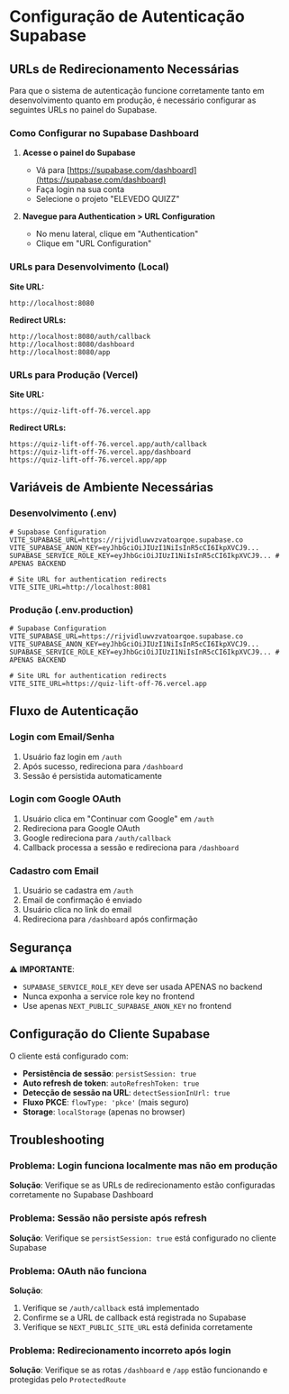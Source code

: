 # Configuração de Autenticação Supabase

## URLs de Redirecionamento Necessárias

Para que o sistema de autenticação funcione corretamente tanto em desenvolvimento quanto em produção, é necessário configurar as seguintes URLs no painel do Supabase.

### Como Configurar no Supabase Dashboard

1. **Acesse o painel do Supabase**
   - Vá para [https://supabase.com/dashboard](https://supabase.com/dashboard)
   - Faça login na sua conta
   - Selecione o projeto "ELEVEDO QUIZZ"

2. **Navegue para Authentication > URL Configuration**
   - No menu lateral, clique em "Authentication"
   - Clique em "URL Configuration"

### URLs para Desenvolvimento (Local)

**Site URL:**
```
http://localhost:8080
```

**Redirect URLs:**
```
http://localhost:8080/auth/callback
http://localhost:8080/dashboard
http://localhost:8080/app
```

### URLs para Produção (Vercel)

**Site URL:**
```
https://quiz-lift-off-76.vercel.app
```

**Redirect URLs:**
```
https://quiz-lift-off-76.vercel.app/auth/callback
https://quiz-lift-off-76.vercel.app/dashboard
https://quiz-lift-off-76.vercel.app/app
```

## Variáveis de Ambiente Necessárias

### Desenvolvimento (.env)
```env
# Supabase Configuration
VITE_SUPABASE_URL=https://rijvidluwvzvatoarqoe.supabase.co
VITE_SUPABASE_ANON_KEY=eyJhbGciOiJIUzI1NiIsInR5cCI6IkpXVCJ9...
SUPABASE_SERVICE_ROLE_KEY=eyJhbGciOiJIUzI1NiIsInR5cCI6IkpXVCJ9... # APENAS BACKEND

# Site URL for authentication redirects
VITE_SITE_URL=http://localhost:8081
```

### Produção (.env.production)
```env
# Supabase Configuration
VITE_SUPABASE_URL=https://rijvidluwvzvatoarqoe.supabase.co
VITE_SUPABASE_ANON_KEY=eyJhbGciOiJIUzI1NiIsInR5cCI6IkpXVCJ9...
SUPABASE_SERVICE_ROLE_KEY=eyJhbGciOiJIUzI1NiIsInR5cCI6IkpXVCJ9... # APENAS BACKEND

# Site URL for authentication redirects
VITE_SITE_URL=https://quiz-lift-off-76.vercel.app
```

## Fluxo de Autenticação

### Login com Email/Senha
1. Usuário faz login em `/auth`
2. Após sucesso, redireciona para `/dashboard`
3. Sessão é persistida automaticamente

### Login com Google OAuth
1. Usuário clica em "Continuar com Google" em `/auth`
2. Redireciona para Google OAuth
3. Google redireciona para `/auth/callback`
4. Callback processa a sessão e redireciona para `/dashboard`

### Cadastro com Email
1. Usuário se cadastra em `/auth`
2. Email de confirmação é enviado
3. Usuário clica no link do email
4. Redireciona para `/dashboard` após confirmação

## Segurança

⚠️ **IMPORTANTE**: 
- `SUPABASE_SERVICE_ROLE_KEY` deve ser usada APENAS no backend
- Nunca exponha a service role key no frontend
- Use apenas `NEXT_PUBLIC_SUPABASE_ANON_KEY` no frontend

## Configuração do Cliente Supabase

O cliente está configurado com:
- **Persistência de sessão**: `persistSession: true`
- **Auto refresh de token**: `autoRefreshToken: true`
- **Detecção de sessão na URL**: `detectSessionInUrl: true`
- **Fluxo PKCE**: `flowType: 'pkce'` (mais seguro)
- **Storage**: `localStorage` (apenas no browser)

## Troubleshooting

### Problema: Login funciona localmente mas não em produção
**Solução**: Verifique se as URLs de redirecionamento estão configuradas corretamente no Supabase Dashboard

### Problema: Sessão não persiste após refresh
**Solução**: Verifique se `persistSession: true` está configurado no cliente Supabase

### Problema: OAuth não funciona
**Solução**: 
1. Verifique se `/auth/callback` está implementado
2. Confirme se a URL de callback está registrada no Supabase
3. Verifique se `NEXT_PUBLIC_SITE_URL` está definida corretamente

### Problema: Redirecionamento incorreto após login
**Solução**: Verifique se as rotas `/dashboard` e `/app` estão funcionando e protegidas pelo `ProtectedRoute`